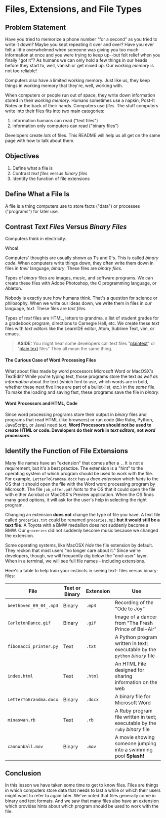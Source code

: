 # Files, Extensions, and File Types

## Problem Statement

Have you tried to memorize a phone number "for a second" as you tried to write
it down? Maybe you kept repeating it over and over?  Have you ever felt a little
overwhelmed when someone was giving you too much information at once and you were
trying to keep up--but felt relief when you finally "got it"? As humans we can
only hold a few things in our heads before they start to, well, vanish or get 
mixed up. Our _working memory_ is not too reliable!

Computers also have a limited working memory. Just like us, they keep things in
working memory that they're, well, working with.

When computers or people run out of space, they write down information stored
in their _working memory_. Humans sometimes use a napkin, Post-It Notes or the back of their
hands. Computers use _files_.  The stuff computers write into their files fits
into two main categories:

1.  information humans can read ("text files")
2.  information only computers can read ("binary files")

Developers create _lots_ of files. This README will help us all get on the same
page with how to talk about them.

## Objectives

1. Define what a file is
2. Contrast _text files_ versus _binary files_
3. Identify the function of file extensions

## Define What a File Is

A file is a thing computers use to store facts ("data") or processes
("programs") for later use.

## Contrast _Text Files_ Versus _Binary Files_

Computers think in electricity.

Whoa!

Computers' thoughts are usually shown as 1's and 0's. This is called _binary
code_.  When computers write things down, they often write them down in files in
_their_ language, _binary_.  These files are _binary files_.

Types of _binary_ files are images, music, and software programs. We can create
these files with Adobe Photoshop, the C programming language, or Ableton.

Nobody is exactly sure how humans think. That's a question for science or
philosophy. When we write our ideas down, we write them in files in _our_
language, _text_. These files are _text files_.

Types of _text_ files are HTML, letters to grandma, a list of student
grades for a gradebook program, directions to Carnegie Hall, etc.  We create
these _text_ files with _text editors_ like the LearnIDE editor, Atom, Sublime
Text, vim, or emacs.

> **ASIDE:** You might hear some developers call text files
> "[plaintext][plaintext]" or "[plain text][plaintext] files" They all mean the
> same thing.

#### The Curious Case of Word Processing Files

What about files made by word processors Microsoft Word or MacOSX's TextEdit?
While you're typing text, those programs store the text _as well as
information_ about the text (which font to use, which words are in bold,
whether these next five lines are part of a bullet-list, etc.) in the _same_
file.  To make the loading and saving fast, these programs save the file in
_binary_.

#### Word Processors and HTML, Code

Since word processing programs store their output in _binary_ files and
programs that read HTML (like browsers) or run code (like Ruby, Python,
JavaScript, or Java) need _text_, **Word Processors should not be used to
create HTML or code.  Developers do their work in _text editors_, not _word
processors_.**

## Identify the Function of File Extensions

Many file names have an "extension" that comes after a `.`. It is not a
requirement, but it's a best practice. The extension is a "hint" to the
operating system of which program should be used to work with the file.  For
example, `LetterToGrandma.docx` has a *docx* _extension_ which _hints_ to the
OS that it should open the file with the Word word processing program by
Microsoft. The file `job_offer.pdf` _hints_ to the OS that it could open the
file with either Acrobat or MacOSX's Preview application. When the OS finds
many good options, it will ask for the user's help in selecting the right program.

Changing an extension **does not** change the type of file you have.  A text
file called `groceries.txt` could be renamed `groceries.mp3` **but it would
still be a text file**. A Toyota with a BMW medallion does not suddenly become
a BMW. Our `groceries` did not suddenly become music because we changed the
extension.

Some operating systems, like MacOSX _hide_ the file extension by default.  They reckon
that most users "no longer care about it." Since we're
developers, though, we will frequently dig below the "end-user" layer. When in
a terminal, we will see full file names - including extensions.

Here's a table to help train your instincts in seeing text- files versus
binary-files:

|File | Text or Binary | Extension | Use |
|-----|---------------------|-----|------|
| `beethoven_09_04_.mp3` | Binary | `.mp3` | Recording of the "Ode to Joy"|
| `CarletonDance.gif` | Binary | `.gif` | Image of a dancer from "The Fresh Prince of Bel-Air"|
| `fibonacci_printer.py` | Text | `.txt`| A Python program written in text; executable by the `python` _binary_ file |
| `index.html` | Text | `.html`| An HTML File designed for sharing information on the web|
| `LetterToGrandma.docx` | Binary | `.docx` | A binary file for Microsoft Word |
| `minaswan.rb` | Text | `.rb` | A Ruby program file written in text; executable by the `ruby` _binary_ file |
| `cannonball.mov` | Binary | `.mov` | A movie showing someone jumping into a swimming pool **Splash!**|

## Conclusion

In this lesson we have taken some time to get to know files. Files are things
in which computers store data that needs to last a while or which their users
might want to refer to again later. We've noted that files generally come in
binary and text formats.  And we saw that many files also have an extension
which provides hints about which program should be used to work with the file.

[plaintext]: https://en.wikipedia.org/wiki/Plain_text
